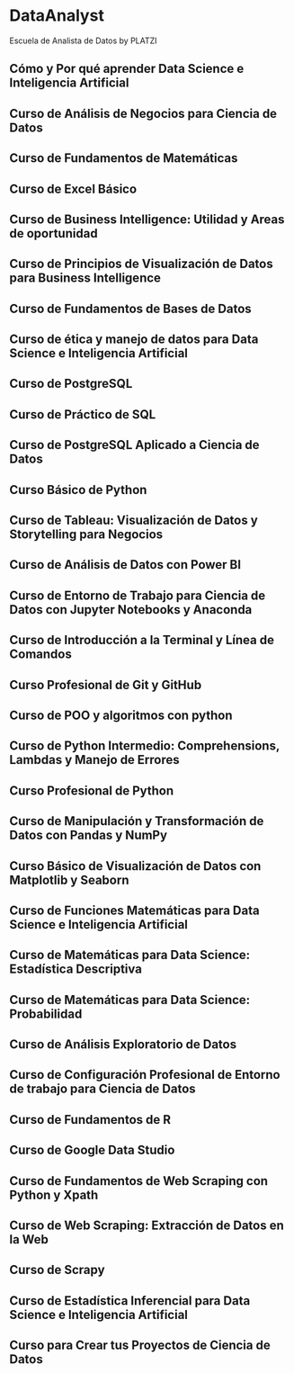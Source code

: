 # DataAnalyst
Escuela de Analista de Datos by PLATZI

## Cómo y Por qué aprender Data Science e Inteligencia Artificial

## Curso de Análisis de Negocios para Ciencia de Datos

## Curso de Fundamentos de Matemáticas

## Curso de Excel Básico

## Curso de Business Intelligence: Utilidad y Areas de oportunidad

## Curso de Principios de Visualización de Datos para Business Intelligence

## Curso de Fundamentos de Bases de Datos

## Curso de ética y manejo de datos para Data Science e Inteligencia Artificial

## Curso de PostgreSQL

## Curso de Práctico de SQL

## Curso de PostgreSQL Aplicado a Ciencia de Datos

## Curso Básico de Python

## Curso de Tableau: Visualización de Datos y Storytelling para Negocios

## Curso de Análisis de Datos con Power BI

## Curso de Entorno de Trabajo para Ciencia de Datos con Jupyter Notebooks y Anaconda

## Curso de Introducción a la Terminal y Línea de Comandos

## Curso Profesional de Git y GitHub

## Curso de POO y algoritmos con python

## Curso de Python Intermedio: Comprehensions, Lambdas y Manejo de Errores

## Curso Profesional de Python

## Curso de Manipulación y Transformación de Datos con Pandas y NumPy

## Curso Básico de Visualización de Datos con Matplotlib y Seaborn

## Curso de Funciones Matemáticas para Data Science e Inteligencia Artificial

## Curso de Matemáticas para Data Science: Estadística Descriptiva

## Curso de Matemáticas para Data Science: Probabilidad

## Curso de Análisis Exploratorio de Datos

## Curso de Configuración Profesional de Entorno de trabajo para Ciencia de Datos

## Curso de Fundamentos de R

## Curso de Google Data Studio

## Curso de Fundamentos de Web Scraping con Python y Xpath

## Curso de Web Scraping: Extracción de Datos en la Web

## Curso de Scrapy

## Curso de Estadística Inferencial para Data Science e Inteligencia Artificial

## Curso para Crear tus Proyectos de Ciencia de Datos